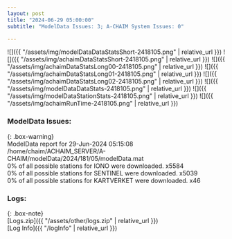 ```yaml
---
layout: post
title: "2024-06-29 05:00:00"
subtitle: "ModelData Issues: 3; A-CHAIM System Issues: 0"

---
```


![]({{ "/assets/img/modelDataDataStatsShort-2418105.png" | relative_url }})
![]({{ "/assets/img/achaimDataStatsShort-2418105.png" | relative_url }})
![]({{ "/assets/img/achaimDataStatsLong00-2418105.png" | relative_url }})
![]({{ "/assets/img/achaimDataStatsLong01-2418105.png" | relative_url }})
![]({{ "/assets/img/achaimDataStatsLong02-2418105.png" | relative_url }})
![]({{ "/assets/img/modelDataDataStats-2418105.png" | relative_url }})
![]({{ "/assets/img/modelDataStationStats-2418105.png" | relative_url }})
![]({{ "/assets/img/achaimRunTime-2418105.png" | relative_url }})


### ModelData Issues:  
  
{: .box-warning}  
 ModelData report for 29-Jun-2024 05:15:08   
 /home/chaim/ACHAIM_SERVER/A-CHAIM/modelData/2024/181/05/modelData.mat   
 0% of all possible stations for IONO were downloaded. x5584   
 0% of all possible stations for SENTINEL were downloaded. x5039   
 0% of all possible stations for KARTVERKET were downloaded. x46   
  


### Logs:  
  
{: .box-note}  
[Logs.zip]({{ "/assets/other/logs.zip" | relative_url }})  
[Log Info]({{ "/logInfo" | relative_url }})  
